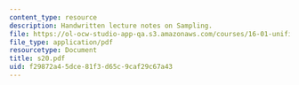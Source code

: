 ```yaml
---
content_type: resource
description: Handwritten lecture notes on Sampling.
file: https://ol-ocw-studio-app-qa.s3.amazonaws.com/courses/16-01-unified-engineering-i-ii-iii-iv-fall-2005-spring-2006/f29872a45dce81f3d65c9caf29c67a43_s20.pdf
file_type: application/pdf
resourcetype: Document
title: s20.pdf
uid: f29872a4-5dce-81f3-d65c-9caf29c67a43
---
```

